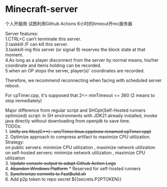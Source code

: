 # Minecraft-server
个人开服用
试图利用Github Actions 6小时的timeout开mc服务器

Server features:  
    1.CTRL+C can't terminate this server.  
    2.taskkill /F can kill this server.  
    3.taskkill-ing this server (or signal 9) reserves the block state at that moment.  
    4.As long as a player disconnect from the server by normal means, his/her coordinate and items holding can be recorded.  
    5.when an OP stops the server, player(s)' coordinates are recorded.  
  
Therefore, we recommend reconnecting when facing with scheduled server reboot.

For cpTimer.cpp, it's supposed that 2<= minTimeout <= 360 (2 means to stop immediately)

Major difference from regular script and SHOpt(Self-Hosted runners optimized) script: in SH environments with JDK21 already installed, invoke java directly without downloading from openjdk to save time.  
TODOs:  
    1. ~~Unify src files(C++) : src/Timer.linux.cpp(now renamed cpTimer.cpp)~~  
    2. Optimize approach to compress artifact to maximize CPU utilization.  
        Strategy:  
            on public servers: minimize CPU utilization , maximize network utilization  
            on self-hosted servers: minimize network utilization , maximize CPU utilization  
    3. ~~Update console output to adapt Github Action Logs~~  
    4. ~~Abandon Windows Platform~~ * Reserved for self-hosted runners  
    5. ~~Synchronize commits to FastBuild.sh~~  
    6. Add p2p token to repo secret ${{secrets.P2PTOKEN}}